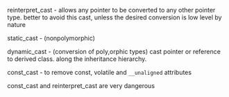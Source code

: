 reinterpret_cast - allows any pointer to be converted to any other pointer type. better to avoid this cast, unless the desired conversion is low level by nature


static_cast - (nonpolymorphic) 


dynamic_cast - (conversion of poly,orphic types) cast pointer or reference to derived class. along the inheritance hierarchy.


const_cast - to remove const, volatile and `__unaligned` attributes



const_cast and reinterpret_cast are very dangerous
